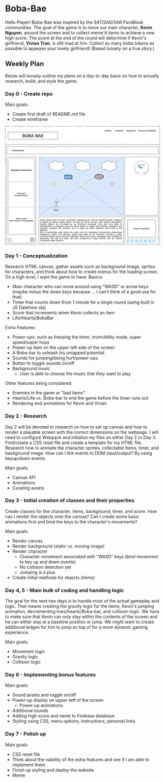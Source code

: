 # Boba-Bae

Hello Player! Boba-Bae was inspired by the SAT/SAD/SAR FaceBook communities. The goal of the game is to move our main character, **Kevin Nguyen**, around the screen and to collect meme'd items to achieve a new high score. The score at the end of the round will determine if Kevin's girlfriend, **Vivian Tran**, is still mad at him. Collect as many *boba tokens* as possible to appease your lovely girlfriend! (Based loosely on a true story.)


## Weekly Plan

Below will loosely outline my plans on a day-to-day basis on how to actually research, build, and style the game.


### Day 0 - Create repo
Main goals:
- Create first draft of README.md file
- Create wireframe

![First draft of wireframe](Boba-Bae%20v1.drawio.png?raw=true "Boba Bae wireframe")

### Day 1 - Conceptualization
Research HTML canvas, gather assets such as background image, sprites for characters, and think about how to create menus for the loading screen. On a high level, I want the game to have:
Basics:
- Main character who can move around using "WASD" or arrow keys (maybe minus the down keys because ... I can't think of a good use for that)
- Timer that counts down from 1 minute for a single round (using built in JS Datetime obj)
- Score that increments when Kevin collects an item
- Life/Hearts/BobaBar

Extra Features:
- Power-ups: such as freezing the timer, invincibility mode, super speed/super hops
- Power-up item on the upper left side of the screen
- A Boba-bar to unleash his untapped potential
- Sounds for jumping/being hurt/power-ups
- Button to toggle sounds on/off
- Background music
  - User is able to choose the music that they want to play

Other features being considered:
- Enemies in the game or "bad items"
- Hearts/Life vs. Boba-bar to end the game before the timer runs out
- Rendering and animations for Kevin and Vivian

### Day 2 - Research
Day 2 will be devoted to research on how to set up canvas and how to render a playable screen with the correct dimensions on the webpage. I will need to configure Webpack and initialize my files on either Day 2 or Day 3. Find/create a CSS reset file and create a template for my HTML file. Research how to animate the character sprites, collectable items, timer, and background image. How can I link events to DOM input/output? By using keyup/down events.

Main goals:
- Canvas API
- Animations
- Curating assets

### Day 3 - Initial creation of classes and their properties
Create classes for the character, items, background, timer, and score. How can I render the objects onto the canvas? Can I create some basic animations first and bind the keys to the character's movements?

Main goals:
- Render canvas
- Render background (static vs. moving image)
- Render character
  - Character movement associated with "WASD" keys (bind movement to key up and down events)
  - No collision detection yet
  - Jumping is a plus
- Create initial methods for objects (items)


### Day 4, 5 - Main bulk of coding and handling logic
The goal for the next two days is to handle most of the actual gameplay and logic. That means creating the gravity logic for the items, Kevin's jumping animation, decrementing lives/hearts/Boba-bar, and collision logic. We have to make sure that Kevin can only stay within the contents of the screen and he can either stay at a baseline position or jump. We might want to create additional ledges for him to jump on top of for a more dynamic gaming experience.

Main goals:
- Movement logic
- Gravity logic
- Collision logic

### Day 6 - Implementing bonus features
Main goals:
- Sound assets and toggle on/off
- Power-up display on upper-left of the screen
  - Power-up animations
- Additional rounds
- Adding high score and name to Firebase database
- Styling using CSS, menu options, instructions, personal links

### Day 7 - Polish up
Main goals:
- CSS reset file
- Think about the viability of the extra features and see if I am able to implement them
- Finish up styling and deploy the website
- Meme